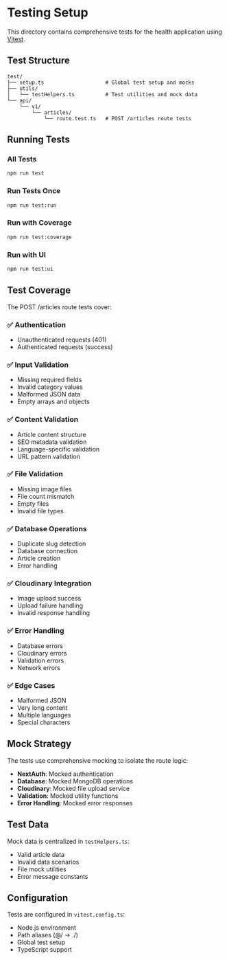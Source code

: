 # Testing Setup

This directory contains comprehensive tests for the health application using [Vitest](https://vitest.dev/).

## Test Structure

```
test/
├── setup.ts                    # Global test setup and mocks
├── utils/
│   └── testHelpers.ts          # Test utilities and mock data
└── api/
    └── v1/
        └── articles/
            └── route.test.ts   # POST /articles route tests
```

## Running Tests

### All Tests
```bash
npm run test
```

### Run Tests Once
```bash
npm run test:run
```

### Run with Coverage
```bash
npm run test:coverage
```

### Run with UI
```bash
npm run test:ui
```

## Test Coverage

The POST /articles route tests cover:

### ✅ Authentication
- Unauthenticated requests (401)
- Authenticated requests (success)

### ✅ Input Validation
- Missing required fields
- Invalid category values
- Malformed JSON data
- Empty arrays and objects

### ✅ Content Validation
- Article content structure
- SEO metadata validation
- Language-specific validation
- URL pattern validation

### ✅ File Validation
- Missing image files
- File count mismatch
- Empty files
- Invalid file types

### ✅ Database Operations
- Duplicate slug detection
- Database connection
- Article creation
- Error handling

### ✅ Cloudinary Integration
- Image upload success
- Upload failure handling
- Invalid response handling

### ✅ Error Handling
- Database errors
- Cloudinary errors
- Validation errors
- Network errors

### ✅ Edge Cases
- Malformed JSON
- Very long content
- Multiple languages
- Special characters

## Mock Strategy

The tests use comprehensive mocking to isolate the route logic:

- **NextAuth**: Mocked authentication
- **Database**: Mocked MongoDB operations
- **Cloudinary**: Mocked file upload service
- **Validation**: Mocked utility functions
- **Error Handling**: Mocked error responses

## Test Data

Mock data is centralized in `testHelpers.ts`:
- Valid article data
- Invalid data scenarios
- File mock utilities
- Error message constants

## Configuration

Tests are configured in `vitest.config.ts`:
- Node.js environment
- Path aliases (@/ → ./)
- Global test setup
- TypeScript support
